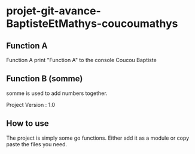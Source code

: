 # projet-git-avance-BaptisteEtMathys-coucoumathys

## Function A
Function A print "Function A" to the console 
Coucou Baptiste

## Function B (somme)
somme is used to add numbers together.

Project Version : 1.0

## How to use
The project is simply some go functions. Either add it as a module or copy paste the files you need.